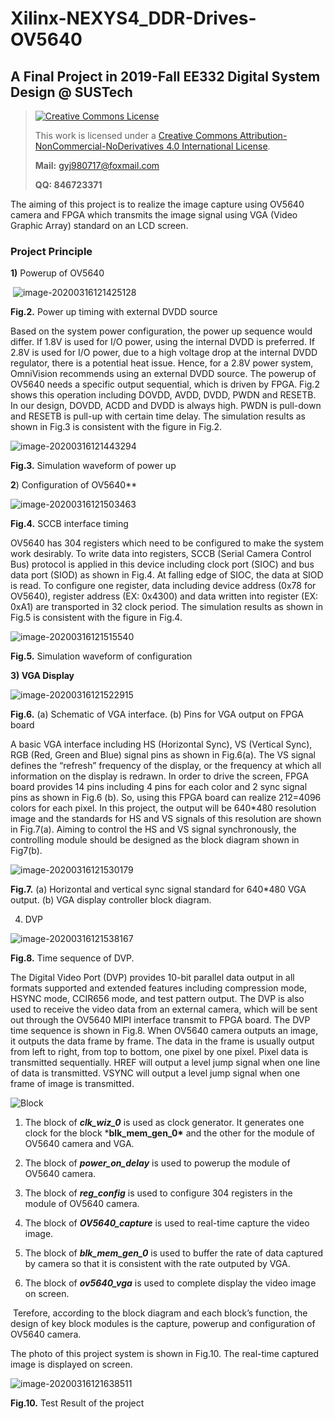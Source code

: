 # Xilinx-NEXYS4_DDR-Drives-OV5640
## A Final Project in 2019-Fall EE332 Digital System Design @ SUSTech
> <a rel="license" href="http://creativecommons.org/licenses/by-nc-nd/4.0/"><img alt="Creative Commons License" style="border-width:0" src="https://i.creativecommons.org/l/by-nc-nd/4.0/88x31.png" /></a>
>
> This work is licensed under a <a rel="license" href="http://creativecommons.org/licenses/by-nc-nd/4.0/">Creative Commons Attribution-NonCommercial-NoDerivatives 4.0 International License</a>.
>
> **Mail:** gyj980717@foxmail.com 
>
> **QQ: 846723371**



 The aiming of this project is to realize the image capture using OV5640 camera and FPGA which transmits the image signal using VGA (Video Graphic Array) standard on an LCD screen.

### Project Principle 

 

**1)**  Powerup of OV5640

​                               ![image-20200316121425128](README.assets/image-20200316121425128.png)

**Fig.2.** Power up timing with external DVDD source



 

Based on the system power configuration, the power up sequence  would differ. If 1.8V is used for I/O power, using the internal DVDD is preferred. If 2.8V is used for I/O power, due to a high voltage drop at the internal DVDD regulator, there is a potential heat issue. Hence, for a 2.8V power system, OmniVision recommends using an external DVDD source. The powerup of OV5640 needs a specific output sequential, which is driven by FPGA. Fig.2 shows this operation including DOVDD, AVDD, DVDD, PWDN and RESETB. In our design, DOVDD, ACDD and DVDD is always high. PWDN is pull-down and RESETB is pull-up with certain time delay. The simulation results as shown in Fig.3 is consistent with the figure in Fig.2.

 

![image-20200316121443294](README.assets/image-20200316121443294.png)

**Fig.3.** Simulation waveform of power up 

**2**) Configuration of OV5640**

 

 ![image-20200316121503463](README.assets/image-20200316121503463.png)

**Fig.4.** SCCB interface timing 

 

OV5640 has 304 registers which need to be configured to make the system work desirably. To write data into registers, SCCB (Serial Camera Control Bus) protocol is applied in this device including clock port (SIOC) and bus data port (SIOD) as shown in Fig.4. At falling edge of SIOC, the data at SIOD is read. To configure one register, data including device address (0x78 for OV5640), register address (EX: 0x4300) and data written into register (EX: 0xA1) are transported in 32 clock period. The simulation results as shown in Fig.5 is consistent with the figure in Fig.4.

 

 ![image-20200316121515540](README.assets/image-20200316121515540.png)

**Fig.5.** Simulation waveform of configuration

 


 **3) VGA Display**

![image-20200316121522915](README.assets/image-20200316121522915.png)

**Fig.6.** (a) Schematic of VGA interface. (b) Pins for VGA output on FPGA board


 A basic VGA interface including HS (Horizontal Sync), VS (Vertical Sync), RGB (Red, Green and Blue) signal pins as shown in Fig.6(a). The VS signal defines the “refresh” frequency of the display, or the frequency at which all information on the display is redrawn. In order to drive the screen, FPGA board provides 14 pins including 4 pins for each color and 2 sync signal pins as shown in Fig.6 (b). So, using this FPGA board can realize 212=4096 colors for each pixel. In this project, the output will be 640*480 resolution image and the standards for HS and VS signals of this resolution are shown in Fig.7(a). Aiming to control the HS and VS signal synchronously, the controlling module should be designed as the block diagram shown in Fig7(b).

 ![image-20200316121530179](README.assets/image-20200316121530179.png)

**Fig.7.** (a) Horizontal and vertical sync signal standard for 640*480 VGA output.  (b) VGA display controller block diagram.

 

 

4) DVP

 ![image-20200316121538167](README.assets/image-20200316121538167.png)



**Fig.8.** Time sequence of DVP.

 

The Digital Video Port (DVP) provides 10-bit parallel data output in all formats supported and extended features including compression mode, HSYNC mode, CCIR656 mode, and test pattern output. The DVP is also used to receive the video data from an external camera, which will be sent out through the OV5640 MIPI interface transmit to FPGA board. The DVP time sequence is shown in Fig.8. When OV5640 camera outputs an image, it outputs the data frame by frame. The data in the frame is usually output from left to right, from top to bottom, one pixel by one pixel. Pixel data is transmitted sequentially. HREF will output a level jump signal when one line of data is transmitted. VSYNC will output a level jump signal when one frame of image is transmitted.



![Block](README.assets/Block.png)

1) The block of ***clk_wiz_0***  is used as clock generator. It generates one clock for the block ***blk_mem_gen_0\*** and the other for the module of OV5640 camera and VGA. 

2)  The block of ***power_on_delay***  is used to powerup the module of OV5640 camera.

3)  The block of ***reg_config***  is used to configure 304 registers in the module of OV5640 camera.

4)  The block of ***OV5640_capture***  is used to real-time capture the video image.

5)  The block of ***blk_mem_gen_0***  is used to buffer the rate of data captured by camera so that it is consistent with the rate outputed by VGA.

6) The block of ***ov5640_vga***  is used to complete display the video image on screen.

 

​      Terefore, according to the block diagram and each block’s function, the design of key block modules is the capture, powerup and configuration of OV5640 camera.



The photo of this project system is shown in Fig.10. The real-time captured image is displayed on screen.   

![image-20200316121638511](README.assets/image-20200316121638511.png)

**Fig.10.** Test Result of the project

